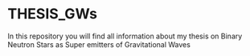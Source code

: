 # THESIS_GWs
In this repository you will find all information about my thesis on Binary Neutron Stars as Super emitters of Gravitational Waves
